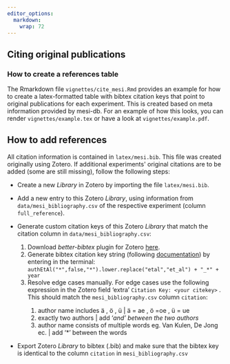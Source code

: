 ```yaml
---
editor_options: 
  markdown: 
    wrap: 72
---
```


## Citing original publications

### How to create a references table

The Rmarkdown file `vignettes/cite_mesi.Rmd` provides an example for how
to create a latex-formatted table with bibtex citation keys that point
to original publications for each experiment. This is created based on
meta information provided by mesi-db. For an example of how this looks,
you can render `vignettes/example.tex` or have a look at
`vignettes/example.pdf`.

## How to add references

All citation information is contained in `latex/mesi.bib`. This file was
created originally using Zotero. If additional experiments' original
citations are to be added (some are still missing), follow the following
steps:

-   Create a new *Library* in Zotero by importing the file
    `latex/mesi.bib`.

-   Add a new entry to this Zotero *Library*, using information from
    `data/mesi_bibliography.csv` of the respective experiment (column
    `full_reference`).

-   Generate custom citation keys of this Zotero *Library* that match
    the citation column in `data/mesi_bibliography.csv`:

    1.  Download *better-bibtex* plugin for Zotero
        [here](https://retorque.re/zotero-better-bibtex/).
    2.  Generate bibtex citation key string (following
        [documentation](https://retorque.re/zotero-better-bibtex/citing/index.html))
        by entering in the terminal:\
        `authEtAl("*",false,"*").lower.replace("etal","et_al") + "_*" + year`
    3.  Resolve edge cases manually. For edge cases use the following
        expression in the Zotero field ‘extra’
        `Citation Key: <your citekey>` <your citekey>. This should match
        the `mesi_bibliography.csv` column `citation`:
        1.  author name includes ä , ö , ü \| ä = ae , ö =oe , ü = ue
        2.  exactly two authors \| add ‘*and’ between the two authors*
        3.  author name consists of multiple words eg. Van Kulen, De
            Jong ec. \| add ‘\*’ between the words

-   Export Zotero *Library* to bibtex (.bib) and make sure that the
    bibtex key is identical to the column `citation` in
    `mesi_bibliography.csv`
